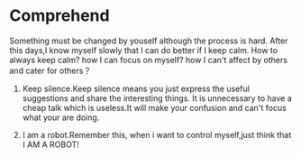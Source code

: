 # Comprehend 

Something must be changed by youself although the process is hard.
After this days,I know myself slowly that I can do better if I keep calm.
How to always keep calm? how I can focus on myself? how I can't affect by others and cater for others？

1. Keep silence.Keep silence means you just express the useful suggestions and share the interesting things.
It is unnecessary to have a cheap talk which is useless.It will make your confusion and can't focus what your are doing.

2. I am a robot.Remember this, when i want to control myself,just think that I AM A ROBOT!
